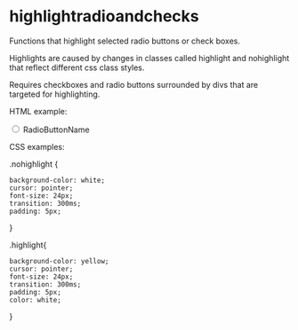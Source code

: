 # highlightradioandchecks
Functions that highlight selected radio buttons or check boxes.

Highlights are caused by changes in classes called 
highlight and nohighlight that reflect different css class styles.

Requires checkboxes and radio buttons surrounded by divs that are targeted for highlighting.

HTML example:
<div id='radioButton1Container' class='nohighlight'>
<input type='radio' id='radioButton1' name='someName' value='someValue' onclick='highlightRadioButtons()'> RadioButtonName
</div>

CSS examples:

.nohighlight {
	
	background-color: white;
	cursor: pointer;
	font-size: 24px;
	transition: 300ms;
	padding: 5px;
}

.highlight{
	
	background-color: yellow;
	cursor: pointer;
	font-size: 24px;
	transition: 300ms;
	padding: 5px;
	color: white;
}
